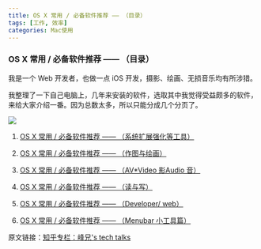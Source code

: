 ```yaml
---
title: OS X 常用 / 必备软件推荐 —— （目录）
tags: [工作, 效率]
categories: Mac使用
---
```



### OS X 常用 / 必备软件推荐 —— （目录）

我是一个 Web 开发者，也做一点 iOS 开发，摄影、绘画、无损音乐均有所涉猎。

我整理了一下自己电脑上，几年来安装的软件，选取其中我觉得受益颇多的软件，来给大家介绍一番。因为总数太多，所以只能分成几个分页了。

![](http://7xrl2u.com1.z0.glb.clouddn.com/CommonSoftware_0001.png)



1. [OS X 常用 / 必备软件推荐 —— （系统扩展强化等工具）](https://zhuanlan.zhihu.com/p/21280914?refer=yifeng-tech)

2. [OS X 常用 / 必备软件推荐 —— （作图与绘画）](https://zhuanlan.zhihu.com/p/21280914?refer=yifeng-tech)

3. [OS X 常用 / 必备软件推荐 —— （AV*Video 影Audio 音）](https://zhuanlan.zhihu.com/p/21280914?refer=yifeng-tech)

4. [OS X 常用 / 必备软件推荐 —— （读与写）](https://zhuanlan.zhihu.com/p/21280914?refer=yifeng-tech)

5. [OS X 常用 / 必备软件推荐 —— （Developer/ web）](https://zhuanlan.zhihu.com/p/21280914?refer=yifeng-tech)

6. [OS X 常用 / 必备软件推荐 —— （Menubar 小工具篇）](https://zhuanlan.zhihu.com/p/21280914?refer=yifeng-tech)

原文链接：[知乎专栏：峰兄's tech talks](https://zhuanlan.zhihu.com/p/21265787)






